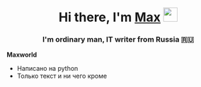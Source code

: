 <h1 align="center">Hi there, I'm <a href="https://dzen.ru/bobkov_tech" target="_blank">Max</a> 
<img src="https://github.com/blackcater/blackcater/raw/main/images/Hi.gif" height="32"/></h1>
<h3 align="center">I'm ordinary man, IT writer from Russia 🇷🇺</h3>

**Maxworld**
* Написано на python
* Только текст и ни чего кроме
